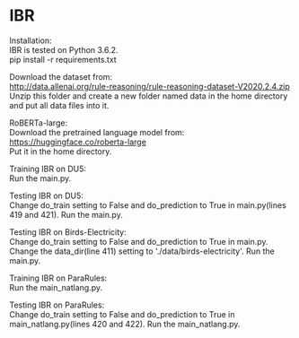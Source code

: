 # IBR
Installation:  
IBR is tested on Python 3.6.2.  
pip install -r requirements.txt

Download the dataset from:  
http://data.allenai.org/rule-reasoning/rule-reasoning-dataset-V2020.2.4.zip  
Unzip this folder and create a new folder named data in the home directory and put all data files into it. 

RoBERTa-large:  
Download the pretrained language model from:
https://huggingface.co/roberta-large  
Put it in the home directory.

Training IBR on DU5:  
Run the main.py.

Testing IBR on DU5:  
Change do_train setting to False and do_prediction to True in main.py(lines 419 and 421). Run the main.py.

Testing IBR on Birds-Electricity:  
Change do_train setting to False and do_prediction to True in main.py. Change the data_dir(line 411) setting to './data/birds-electricity'. Run the main.py.

Training IBR on ParaRules:  
Run the main_natlang.py.

Testing IBR on ParaRules:  
Change do_train setting to False and do_prediction to True in main_natlang.py(lines 420 and 422). Run the main_natlang.py.
